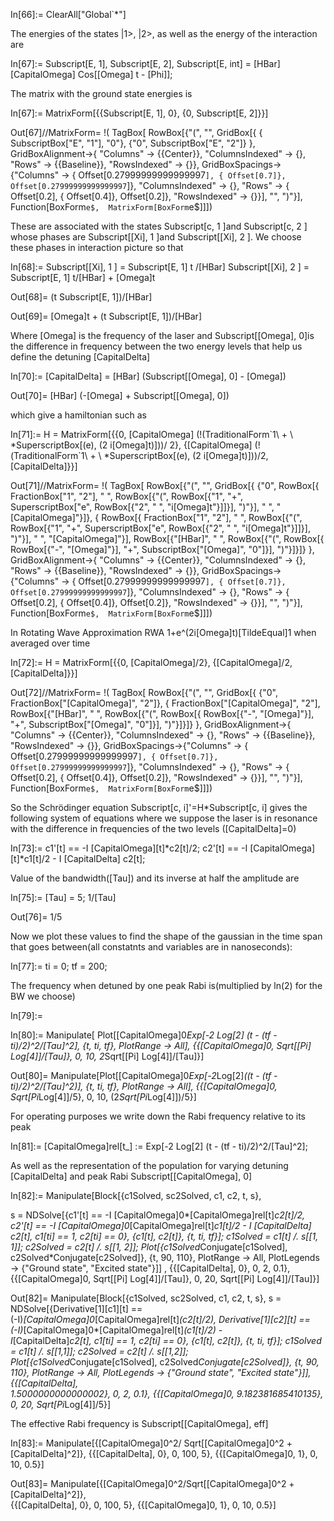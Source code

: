 In[66]:= ClearAll["Global`*"]

The energies of the states |1>, |2>, as well as the energy of the interaction are

In[67]:= Subscript[E, 1], Subscript[E, 2], 
Subscript[E, int] = \[HBar] \[CapitalOmega] Cos[\[Omega] t - \[Phi]];

The matrix with the ground state energies is

In[67]:= MatrixForm[{{Subscript[E, 1], 0}, {0, Subscript[E, 2]}}]

Out[67]//MatrixForm= \!\(
TagBox[
RowBox[{"(", "", GridBox[{
{
SubscriptBox["E", "1"], "0"},
{"0", 
SubscriptBox["E", "2"]}
},
GridBoxAlignment->{
      "Columns" -> {{Center}}, "ColumnsIndexed" -> {}, "Rows" -> {{Baseline}},
        "RowsIndexed" -> {}},
GridBoxSpacings->{"Columns" -> {
Offset[0.27999999999999997`], {
Offset[0.7]}, 
Offset[0.27999999999999997`]}, "ColumnsIndexed" -> {}, "Rows" -> {
Offset[0.2], {
Offset[0.4]}, 
Offset[0.2]}, "RowsIndexed" -> {}}], "", ")"}],
Function[BoxForm`e$, 
MatrixForm[BoxForm`e$]]]\)

These are associated with the states Subscript[c, 1 ]and Subscript[c, 2 ] whose  phases are Subscript[\[Xi], 1 ]and Subscript[\[Xi], 2 ]. We choose these phases in interaction picture so that 

In[68]:= Subscript[\[Xi], 1 ] = Subscript[E, 1] t /\[HBar]
Subscript[\[Xi], 2 ] = Subscript[E, 1] t/\[HBar] + \[Omega]t

Out[68]= (t Subscript[E, 1])/\[HBar]

Out[69]= \[Omega]t + (t Subscript[E, 1])/\[HBar]

Where \[Omega] is the frequency of the laser and Subscript[\[Omega], 0]is the difference in frequency between the two energy levels that help us define the detuning \[CapitalDelta] 

In[70]:= \[CapitalDelta] = \[HBar] (Subscript[\[Omega], 0] - \[Omega])

Out[70]= \[HBar] (-\[Omega] + Subscript[\[Omega], 0])

which give a hamiltonian such as

In[71]:= H = MatrixForm[{{0, \[CapitalOmega] (\!\(TraditionalForm\`1\  + \ 
\*SuperscriptBox[\(e\), \(2  i\[Omega]t\)]\))/
      2}, {\[CapitalOmega] (\!\(TraditionalForm\`1\  + \ 
\*SuperscriptBox[\(e\), \(2  i\[Omega]t\)]\))/2, \[CapitalDelta]}}]

Out[71]//MatrixForm= \!\(
TagBox[
RowBox[{"(", "", GridBox[{
{"0", 
RowBox[{
FractionBox["1", "2"], " ", 
RowBox[{"(", 
RowBox[{"1", "+", 
SuperscriptBox["e", 
RowBox[{"2", " ", "i\[Omega]t"}]]}], ")"}], " ", "\[CapitalOmega]"}]},
{
RowBox[{
FractionBox["1", "2"], " ", 
RowBox[{"(", 
RowBox[{"1", "+", 
SuperscriptBox["e", 
RowBox[{"2", " ", "i\[Omega]t"}]]}], ")"}], " ", "\[CapitalOmega]"}], 
RowBox[{"\[HBar]", " ", 
RowBox[{"(", 
RowBox[{
RowBox[{"-", "\[Omega]"}], "+", 
SubscriptBox["\[Omega]", "0"]}], ")"}]}]}
},
GridBoxAlignment->{
      "Columns" -> {{Center}}, "ColumnsIndexed" -> {}, "Rows" -> {{Baseline}},
        "RowsIndexed" -> {}},
GridBoxSpacings->{"Columns" -> {
Offset[0.27999999999999997`], {
Offset[0.7]}, 
Offset[0.27999999999999997`]}, "ColumnsIndexed" -> {}, "Rows" -> {
Offset[0.2], {
Offset[0.4]}, 
Offset[0.2]}, "RowsIndexed" -> {}}], "", ")"}],
Function[BoxForm`e$, 
MatrixForm[BoxForm`e$]]]\)

In Rotating Wave Approximation RWA 1+e^(2i\[Omega]t)\[TildeEqual]1 when averaged over time

In[72]:= H = MatrixForm[{{0, \[CapitalOmega]/2}, {\[CapitalOmega]/2, \[CapitalDelta]}}]

Out[72]//MatrixForm= \!\(
TagBox[
RowBox[{"(", "", GridBox[{
{"0", 
FractionBox["\[CapitalOmega]", "2"]},
{
FractionBox["\[CapitalOmega]", "2"], 
RowBox[{"\[HBar]", " ", 
RowBox[{"(", 
RowBox[{
RowBox[{"-", "\[Omega]"}], "+", 
SubscriptBox["\[Omega]", "0"]}], ")"}]}]}
},
GridBoxAlignment->{
      "Columns" -> {{Center}}, "ColumnsIndexed" -> {}, "Rows" -> {{Baseline}},
        "RowsIndexed" -> {}},
GridBoxSpacings->{"Columns" -> {
Offset[0.27999999999999997`], {
Offset[0.7]}, 
Offset[0.27999999999999997`]}, "ColumnsIndexed" -> {}, "Rows" -> {
Offset[0.2], {
Offset[0.4]}, 
Offset[0.2]}, "RowsIndexed" -> {}}], "", ")"}],
Function[BoxForm`e$, 
MatrixForm[BoxForm`e$]]]\)

So the Schrödinger equation Subscript[c, i]'=H*Subscript[c, i] gives the following system of equations where we suppose the laser is in resonance with the difference in frequencies of the two levels (\[CapitalDelta]=0)

In[73]:= c1'[t] == -I \[CapitalOmega][t]*c2[t]/2;
c2'[t] == -I \[CapitalOmega][t]*c1[t]/2 - I \[CapitalDelta] c2[t];

Value of the bandwidth(\[Tau]) and its inverse at half the amplitude are

In[75]:= \[Tau] = 5;
1/\[Tau]

Out[76]= 1/5

Now we plot these values to find the shape of the gaussian in the time span that goes between(all constatnts and variables are in nanoseconds):

In[77]:= ti = 0;
tf = 200;

The frequency when detuned by one peak Rabi is(multiplied by ln(2) for the BW we choose)

In[79]:= 

In[80]:= Manipulate[
 Plot[\[CapitalOmega]0*Exp[-2 Log[2] (t - (tf - ti)/2)^2/\[Tau]^2], {t, ti, 
   tf}, PlotRange -> All],
 {{\[CapitalOmega]0, Sqrt[\[Pi] Log[4]]/\[Tau]}, 0, 10, 
  2*Sqrt[\[Pi] Log[4]]/\[Tau]}]

Out[80]= Manipulate[Plot[\[CapitalOmega]0*Exp[-2*Log[2]*((t - (tf - \
ti)/2)^2/\[Tau]^2)], {t, ti, tf}, 
   PlotRange -> All], {{\[CapitalOmega]0, Sqrt[Pi*Log[4]]/5}, 0, 10, 
   (2*Sqrt[Pi*Log[4]])/5}]

For operating purposes we write down the Rabi frequency relative to its peak

In[81]:= \[CapitalOmega]rel[t_] := Exp[-2 Log[2] (t - (tf - ti)/2)^2/\[Tau]^2];

As well as the representation of the population for varying  detuning \[CapitalDelta] and peak Rabi Subscript[\[CapitalOmega], 0]

In[82]:= Manipulate[Block[{c1Solved, sc2Solved, c1, c2, t, s},
  
  s = NDSolve[{c1'[t] == -I \[CapitalOmega]0*\[CapitalOmega]rel[t]*c2[t]/2, 
     c2'[t] == -I \[CapitalOmega]0*\[CapitalOmega]rel[t]*c1[t]/2 - 
       I \[CapitalDelta] c2[t], c1[ti] == 1, c2[ti] == 0}, {c1[t], c2[t]}, {t,
      ti, tf}];
  c1Solved = c1[t] /. s[[1, 1]];
  c2Solved = c2[t] /. s[[1, 2]]; 
  Plot[{c1Solved*Conjugate[c1Solved], c2Solved*Conjugate[c2Solved]}, {t, 90, 
    110}, PlotRange -> All, PlotLegends -> {"Ground state", "Excited state"}]]
 , {{\[CapitalDelta], 0}, 0, 2, 
  0.1}, {{\[CapitalOmega]0, Sqrt[\[Pi] Log[4]]/\[Tau]}, 0, 20, 
  Sqrt[\[Pi] Log[4]]/\[Tau]}]

Out[82]= Manipulate[Block[{c1Solved, sc2Solved, c1, c2, t, s}, 
   s = NDSolve[{Derivative[1][c1][t] == \
(-I)*\[CapitalOmega]0*\[CapitalOmega]rel[t]*(c2[t]/2), 
       Derivative[1][c2][t] == \
(-I)*\[CapitalOmega]0*\[CapitalOmega]rel[t]*(c1[t]/2) - \
I*\[CapitalDelta]*c2[t], 
       c1[ti] == 1, c2[ti] == 0}, {c1[t], c2[t]}, {t, ti, tf}]; 
    c1Solved = c1[t] /. s[[1,1]]; c2Solved = c2[t] /. s[[1,2]]; 
    Plot[{c1Solved*Conjugate[c1Solved], c2Solved*Conjugate[c2Solved]}, 
     {t, 90, 110}, PlotRange -> All, PlotLegends -> 
      {"Ground state", "Excited state"}]], {{\[CapitalDelta], \
1.5000000000000002}, 0, 2, 
   0.1}, {{\[CapitalOmega]0, 9.182381685410135}, 0, 20, Sqrt[Pi*Log[4]]/5}]

The effective Rabi frequency is Subscript[\[CapitalOmega], eff]

In[83]:= Manipulate[{\[CapitalOmega]0^2/
   Sqrt[\[CapitalOmega]0^2 + \[CapitalDelta]^2]}, {{\[CapitalDelta], 0}, 0, 
  100, 5}, {{\[CapitalOmega]0, 1}, 0, 10, 0.5}]

Out[83]= Manipulate[{\[CapitalOmega]0^2/Sqrt[\[CapitalOmega]0^2 + \[CapitalDelta]^2]}, \
{{\[CapitalDelta], 0}, 0, 100, 5}, 
  {{\[CapitalOmega]0, 1}, 0, 10, 0.5}]
